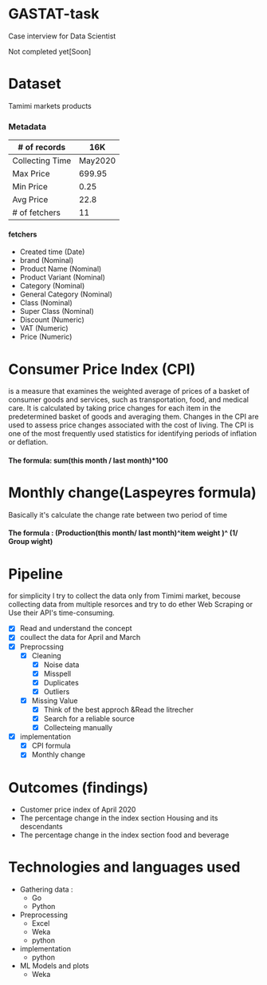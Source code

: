 # GASTAT-task
Case interview for Data Scientist


Not completed yet[Soon]

# Dataset
Tamimi markets products

### Metadata

| # of records | 16K |
| ------- | --- | 
| Collecting Time | May2020 |
|  Max Price | 699.95 | 
| Min Price | 0.25 |
| Avg Price | 22.8 |
|# of fetchers | 11 |
#### fetchers

- Created time (Date)
- brand (Nominal)
- Product Name (Nominal)
- Product Variant (Nominal)
- Category (Nominal)
- General Category (Nominal)
- Class (Nominal)
- Super Class (Nominal)
- Discount (Numeric)
- VAT (Numeric)
- Price (Numeric)

# Consumer Price Index (CPI)
is a measure that examines the weighted average of prices of a basket of consumer goods and services, such as transportation, food, and medical care. It is calculated by taking price changes for each item in the predetermined basket of goods and averaging them. Changes in the CPI are used to assess price changes associated with the cost of living. The CPI is one of the most frequently used statistics for identifying periods of inflation or deflation.

#### The formula: sum(this month / last month)*100

# Monthly change(Laspeyres formula)
Basically it's calculate the change rate between two period of time

#### The formula : (Production(this month/ last month)^item weight )^ (1/ Group wight)


# Pipeline 
for simplicity I try to collect the data only from Timimi market, becouse collecting data from multiple resorces and try to do ether Web Scraping or Use their API's time-consuming.
- [X] Read and understand the concept
- [X] coullect the data for April and March
- [X] Preprocssing 
  - [X] Cleaning
    - [X] Noise data
    - [X] Misspell
    - [X] Duplicates
    - [X] Outliers
   - [X] Missing Value
      - [X] Think of the best approch &Read the litrecher
      - [X] Search for a reliable source
      - [X] Collecteing manually
 - [X] implementation
    - [X] CPI formula
    - [X] Monthly change
  
# Outcomes (findings)
- Customer price index of April 2020
- The percentage change in the index section Housing and its descendants
- The percentage change in the index section food and beverage

# Technologies and languages used
- Gathering data :
  - Go
  - Python
- Preprocessing
  - Excel
  - Weka
  - python
- implementation
  - python
- ML Models and plots
  - Weka
